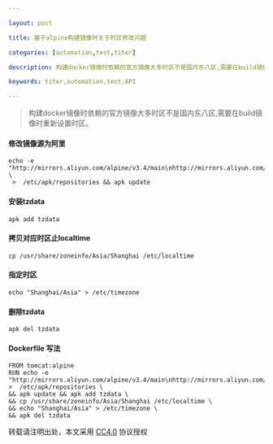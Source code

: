 ```yaml
---

layout: post

title: 基于alpine构建镜像时关于时区修改问题

categories: [automation,test,titer]

description: 构建docker镜像时依赖的官方镜像大多时区不是国内东八区,需要在build镜像时重新设置时区

keywords: titer,automation,test,API

---
```


> 构建docker镜像时依赖的官方镜像大多时区不是国内东八区,需要在build镜像时重新设置时区。

#### 修改镜像源为阿里
```
echo -e  "http://mirrors.aliyun.com/alpine/v3.4/main\nhttp://mirrors.aliyun.com/alpine/v3.4/community" \
 >  /etc/apk/repositories && apk update
```

#### 安装tzdata

```
apk add tzdata
```

#### 拷贝对应时区止localtime

```
cp /usr/share/zoneinfo/Asia/Shanghai /etc/localtime
```

#### 指定时区

```
echo "Shanghai/Asia" > /etc/timezone

```

#### 删除tzdata

```
apk del tzdata
```

#### Dockerfile 写法

```
FROM tomcat:alpine
RUN echo -e  "http://mirrors.aliyun.com/alpine/v3.4/main\nhttp://mirrors.aliyun.com/alpine/v3.4/community" >  /etc/apk/repositories \
&& apk update && apk add tzdata \
&& cp /usr/share/zoneinfo/Asia/Shanghai /etc/localtime \
&& echo "Shanghai/Asia" > /etc/timezone \
&& apk del tzdata
```


转载请注明出处，本文采用 [CC4.0](http://creativecommons.org/licenses/by-nc-nd/4.0/) 协议授权










